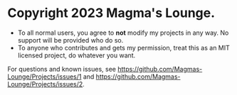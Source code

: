 # Copyright 2023 Magma's Lounge.

- To all normal users, you agree to **not** modify my projects in any way. No support will be provided who do so.
- To anyone who contributes and gets my permission, treat this as an MIT licensed project, do whatever you want.

For questions and known issues, see https://github.com/Magmas-Lounge/Projects/issues/1 and https://github.com/Magmas-Lounge/Projects/issues/2.
